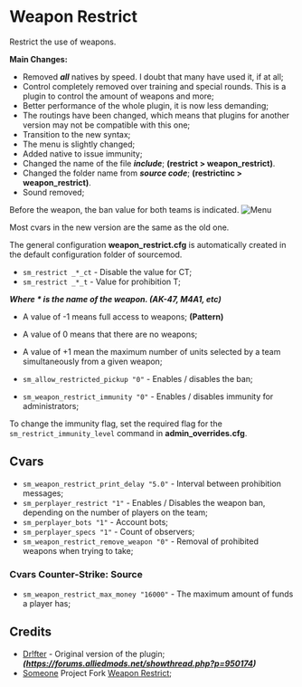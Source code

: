 # Weapon Restrict
Restrict the use of weapons.

**Main Changes:**
- Removed ***all*** natives by speed. I doubt that many have used it, if at all;
- Control completely removed over training and special rounds. This is a plugin to control the amount of weapons and more;
- Better performance of the whole plugin, it is now less demanding;
- The routings have been changed, which means that plugins for another version may not be compatible with this one;
- Transition to the new syntax;
- The menu is slightly changed;
- Added native to issue immunity;
- Changed the name of the file ***include***; **(restrict > weapon_restrict)**.
- Changed the folder name from ***source code***; **(restrictinc > weapon_restrict)**.
- Sound removed;

Before the weapon, the ban value for both teams is indicated.
![Menu](http://hlmod.ru/attachments/upload_2017-10-9_22-34-34-png.26198)

Most cvars in the new version are the same as the old one.

The general configuration  **weapon_restrict.cfg** is automatically created in the default configuration folder of sourcemod.

- `sm_restrict _*_ct` - Disable the value for CT;
- `sm_restrict _*_t` - Value for prohibition T;

***Where * is the name of the weapon. (AK-47, M4A1, etc)***

- A value of -1 means full access to weapons; **(Pattern)**
- A value of 0 means that there are no weapons;
- A value of +1 mean the maximum number of units selected by a team simultaneously from a given weapon;

- `sm_allow_restricted_pickup "0"` - Enables / disables the ban;
- `sm_weapon_restrict_immunity "0"` - Enables / disables immunity for administrators;

To change the immunity flag, set the required flag for the `sm_restrict_immunity_level` command in **admin_overrides.cfg**.

## Cvars
- `sm_weapon_restrict_print_delay "5.0"` - Interval between prohibition messages;
- `sm_perplayer_restrict "1"` - Enables / Disables the weapon ban, depending on the number of players on the team;
- `sm_perplayer_bots "1"` - Account bots;
- `sm_perplayer_specs "1"` - Count of observers;
- `sm_weapon_restrict_remove_weapon "0"` - Removal of prohibited weapons when trying to take;

### Cvars Counter-Strike: Source
- `sm_weapon_restrict_max_money "16000"` - The maximum amount of funds a player has;

## Credits
- [Dr!fter](https://forums.alliedmods.net/showthread.php?p=950174) - Original version of the plugin; ***(https://forums.alliedmods.net/showthread.php?p=950174)***
- [Someone](https://github.com/SomethingFromSomewhere) Project Fork [Weapon Restrict](https://github.com/SomethingFromSomewhere/Weapon-Restrict-Forked);

